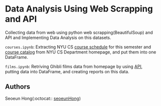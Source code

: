 # Data Analysis Using Web Scrapping and API 

Collecting data from web using python web scrapping(BeautifulSoup) and API and Implementing Data Analysis on this datasets.

`courses.ipynb`: Extracting NYU CS [course schedule](https://cs.nyu.edu/dynamic/courses/schedule/) for this semester and [course catalog](https://cs.nyu.edu/dynamic/courses/catalog/) from NYU CS Department homepage, and put them into one DataFrame.

`films.ipynb`: Retriving Ghibli films data from homepage by using [API](http://linserv1.cims.nyu.edu:10000/films?_page=1), putting data into DataFrame, and creating reports on this data.

## Authors

Seoeun Hong(:octocat:: [seoeunHong](https://github.com/seoeunHong))
